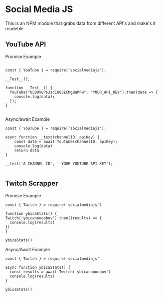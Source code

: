 # Social Media JS

This is an NPM module that grabs data from different API's and make's it readeble

## YouTube API

Promise Example

```

const { YouTube } = require('socialmediajs');

__Test__();

function __Test__() {
  YouTube("UCBUVGPsJzc1U8SECMgBaMFw", "YOUR_API_KEY").then(data => {
    console.log(data);
  });
}


```

Async/await Example

```
const { YouTube } = require('socialmediajs');

async function __test(channelID, apiKey) {
    const data = await YouTube(channelID, apiKey);
    console.log(data)
    return data
}

__test('A CHANNEL ID', ' YOUR YOUTUBE API KEY');


```

## Twitch Scrapper

Promise Example

```
const { Twitch } = require('socialmediajs')

function ybicaStats() {
Twitch('ybicanoooobov').then((results) => {
  console.log(results)
})
}

ybicaStats()
```

Async/Await Example

```
const { Twitch } = require('socialmediajs'

async function ybicaStats() {
  const results = await Twitch('ybicanoooobov')
  console.log(results)
}

ybicaStats()
```

